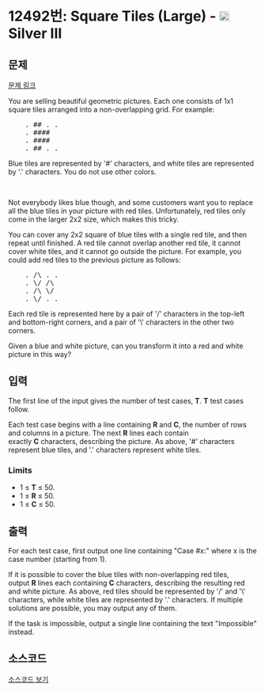 # 12492번: Square Tiles (Large) - <img src="https://static.solved.ac/tier_small/8.svg" style="height:20px" /> Silver III

<!-- performance -->

<!-- 문제 제출 후 깃허브에 푸시를 했을 때 제출한 코드의 성능이 입력될 공간입니다.-->

<!-- end -->

## 문제

[문제 링크](https://boj.kr/12492)


<p>You are selling beautiful geometric pictures. Each one consists of 1x1 square tiles arranged into a non-overlapping grid. For example:</p>

<pre>    . ## . .
    . ####
    . ####
    . ## . .
</pre>

<p>Blue tiles are represented by '#' characters, and white tiles are represented by '.' characters. You do not use other colors.</p>

<p>&nbsp;</p>

<p>Not everybody likes blue though, and some customers want you to replace all the blue tiles in your picture with red tiles. Unfortunately, red tiles only come in the larger 2x2 size, which makes this tricky.</p>

<p>You can cover any 2x2 square of blue tiles with a single red tile, and then repeat until finished. A red tile cannot overlap another red tile, it cannot cover white tiles, and it cannot go outside the picture. For example, you could add red tiles to the previous picture as follows:</p>

<pre>    . /\ . .
    . \/ /\
    . /\ \/
    . \/ . .
</pre>

<p>Each red tile is represented here by a pair of '/' characters in the top-left and bottom-right corners, and a pair of '\' characters in the other two corners.</p>

<p>Given a blue and white picture, can you transform it into a red and white picture in this way?</p>



## 입력


<p>The first line of the input gives the number of test cases,&nbsp;<strong>T</strong>.&nbsp;<strong>T</strong>&nbsp;test cases follow.</p>

<p>Each test case begins with a line containing&nbsp;<strong>R</strong>&nbsp;and&nbsp;<strong>C</strong>, the number of rows and columns in a picture. The next&nbsp;<strong>R</strong>&nbsp;lines each contain exactly&nbsp;<strong>C</strong>&nbsp;characters, describing the picture. As above, '#' characters represent blue tiles, and '.' characters represent white tiles.</p>

<h3>Limits</h3>

<ul>
<li>1 ≤&nbsp;<strong>T</strong>&nbsp;≤ 50.</li>
<li>1 ≤&nbsp;<strong>R</strong>&nbsp;≤ 50.</li>
<li>1 ≤&nbsp;<strong>C</strong>&nbsp;≤ 50.</li>
</ul>



## 출력


<p>For each test case, first output one line containing "Case #x:" where x is the case number (starting from 1).</p>

<p>If it is possible to cover the blue tiles with non-overlapping red tiles, output&nbsp;<strong>R</strong>&nbsp;lines each containing&nbsp;<strong>C</strong>&nbsp;characters, describing the resulting red and white picture. As above, red tiles should be represented by '/' and '\' characters, while white tiles are represented by '.' characters. If multiple solutions are possible, you may output any of them.</p>

<p>If the task is impossible, output a single line containing the text "Impossible" instead.</p>



## 소스코드

[소스코드 보기](Square%20Tiles%20(Large).cpp)